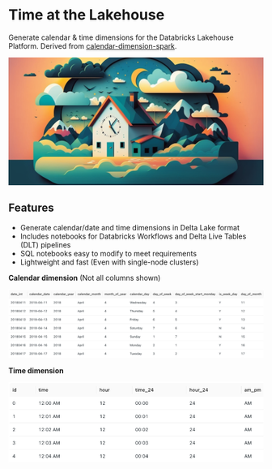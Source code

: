 # Time at the Lakehouse
Generate calendar & time dimensions for the Databricks Lakehouse Platform. Derived from [calendar-dimension-spark](https://github.com/BlueGranite/calendar-dimension-spark).

![Time at the Lakehouse banner](/img/time_at_the_lakehouse_banner.png "Time at the Lakehouse banner")

## Features
- Generate calendar/date and time dimensions in Delta Lake format
- Includes notebooks for Databricks Workflows and Delta Live Tables (DLT) pipelines
- SQL notebooks easy to modify to meet requirements
- Lightweight and fast (Even with single-node clusters)

  
**Calendar dimension** (Not all columns shown)

![Calendar dimension in the lakehouse](/img/calendar_dimension_screenshot.png "Calendar dimension in the lakehouse")

**Time dimension**

![Time Dimension in the Lakehouse](/img/time_dimension_screenshot.png "Time dimension in the lakehouse")